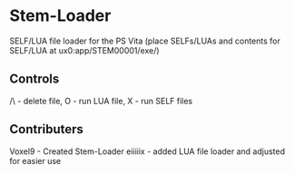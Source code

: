 # Stem-Loader
SELF/LUA file loader for the PS Vita (place SELFs/LUAs and contents for SELF/LUA at ux0:app/STEM00001/exe/)

## Controls
/\ - delete file, O - run LUA file, X - run SELF files

## Contributers
Voxel9 - Created Stem-Loader
eiiiiix - added LUA file loader and adjusted for easier use
